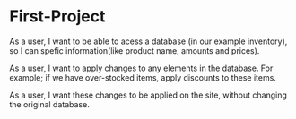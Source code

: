 # First-Project

As a user, I want to be able to acess a database (in our example inventory), so I can spefic information(like product name, amounts and prices).

As a user, I want to apply changes to any elements in the database. For example; if we have over-stocked items, apply discounts to these items. 

As a user, I want these changes to be applied on the site, without changing the original database. 

